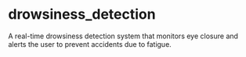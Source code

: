# drowsiness_detection
A real-time drowsiness detection system that monitors eye closure and alerts the user to prevent accidents due to fatigue.
